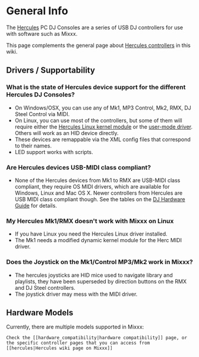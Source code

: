 # General Info

The [Hercules](http://www.hercules.com/us/) PC DJ Consoles are a series
of USB DJ controllers for use with software such as Mixxx.

This page complements the general page about [Hercules
controllers](hercules) in this wiki.

## Drivers / Supportability

### What is the state of Hercules device support for the different Hercules DJ Consoles?

  - On Windows/OSX, you can use any of Mk1, MP3 Control, Mk2, RMX, DJ
    Steel Control via MIDI. 
  - On Linux, you can use most of the controllers, but some of them will
    require either the [Hercules Linux kernel
    module](hercules_linux_kernel_module) or the [user-mode
    driver](hercules_linux_usermode_driver). Others will work as an HID
    device directly.
  - These devices are remappable via the XML config files that
    correspond to their names. 
  - LED support works with scripts.

### Are Hercules devices USB-MIDI class compliant?

  - None of the Hercules devices from Mk1 to RMX are USB-MIDI class
    compliant, they require OS MIDI drivers, which are available for
    Windows, Linux and Mac OS X. Newer controllers from Hercules are USB
    MIDI class compliant though. See the tables on the [DJ Hardware
    Guide](hardware%20compatibility) for details.

### My Hercules Mk1/RMX doesn't work with Mixxx on Linux

  - If you have Linux you need the Hercules Linux driver installed. 
  - The Mk1 needs a modified dynamic kernel module for the Herc MIDI
    driver.

### Does the Joystick on the Mk1/Control MP3/Mk2 work in Mixxx?

  - The hercules joysticks are HID mice used to navigate library and
    playlists, they have been superseded by direction buttons on the RMX
    and DJ Steel controllers.
  - The joystick driver may mess with the MIDI driver.

## Hardware Models

Currently, there are multiple models supported in Mixxx:

    Check the [[hardware_compatibility|hardware compatibility]] page, or the specific controller pages that you can access from [[hercules|Hercules wiki page on Mixxx]]
